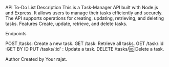 API To-Do List
Description
This is a Task-Manager API built with Node.js and Express. It allows users to manage their tasks efficiently and securely. The API supports operations for creating, updating, retrieving, and deleting tasks.
Features
Create, update, retrieve, and delete tasks.

Endpoints

POST /tasks: Create a new task.
GET /task: Retrieve all tasks.
GET /task/:id  :GET BY ID
PUT /tasks/:id'  : Update a task.
DELETE /tasks/:id: Delete a task.


Author
Created by Your rajat.